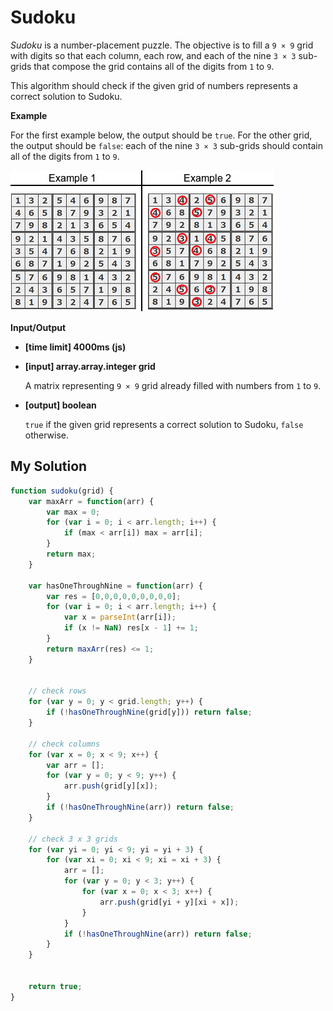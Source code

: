 # Sudoku
﻿_Sudoku_ is a number-placement puzzle. The objective is to fill a `9 × 9` grid with digits so that each column, each row, and each of the nine `3 × 3` sub-grids that compose the grid contains all of the digits from `1` to `9`.

This algorithm should check if the given grid of numbers represents a correct solution to Sudoku.

**Example**

For the first example below, the output should be `true`. For the other grid, the output should be `false`: each of the nine `3 × 3` sub-grids should contain all of the digits from `1` to `9`.

![](images/sudoku.png)

**Input/Output**

*   **[time limit] 4000ms (js)**

*   **[input] array.array.integer grid**

    A matrix representing `9 × 9` grid already filled with numbers from `1` to `9`.

*   **[output] boolean**

    `true` if the given grid represents a correct solution to Sudoku, `false` otherwise.


## My Solution
```javascript
function sudoku(grid) {
    var maxArr = function(arr) {
        var max = 0;
        for (var i = 0; i < arr.length; i++) {
            if (max < arr[i]) max = arr[i];
        }
        return max;
    }
    
    var hasOneThroughNine = function(arr) {
        var res = [0,0,0,0,0,0,0,0,0];
        for (var i = 0; i < arr.length; i++) {
            var x = parseInt(arr[i]);
            if (x != NaN) res[x - 1] += 1;
        }
        return maxArr(res) <= 1;
    }
    
    
    // check rows
    for (var y = 0; y < grid.length; y++) {
        if (!hasOneThroughNine(grid[y])) return false;
    }
    
    // check columns
    for (var x = 0; x < 9; x++) {
        var arr = [];
        for (var y = 0; y < 9; y++) {
            arr.push(grid[y][x]);
        }
        if (!hasOneThroughNine(arr)) return false;
    }
    
    // check 3 x 3 grids
    for (var yi = 0; yi < 9; yi = yi + 3) {
        for (var xi = 0; xi < 9; xi = xi + 3) {
            arr = [];
            for (var y = 0; y < 3; y++) {
                for (var x = 0; x < 3; x++) {
                    arr.push(grid[yi + y][xi + x]);
                }
            }
            if (!hasOneThroughNine(arr)) return false;
        }
    }
    
    
    return true;
}

```
